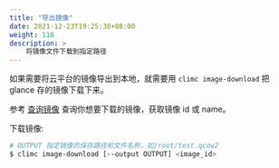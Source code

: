 ```yaml
---
title: "导出镜像"
date: 2021-12-23T19:25:38+08:00
weight: 110
description: >
    将镜像文件下载到指定路径
---
```


如果需要将云平台的镜像导出到本地，就需要用 `climc image-download` 把 glance 存的镜像下载下来。

参考 [查询镜像](../show/#查询镜像) 查询你想要下载的镜像，获取镜像 id 或 name。

下载镜像:

```bash
# OUTPUT 指定镜像的保存路径和文件名称，如/root/test.qcow2
$ climc image-download [--output OUTPUT] <image_id>
```